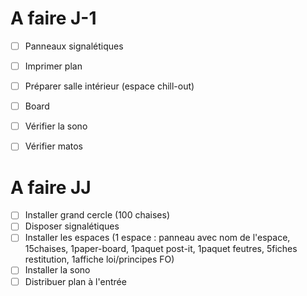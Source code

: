 # A faire J-1
- [ ] Panneaux signalétiques
- [ ] Imprimer plan
- [ ] Préparer salle intérieur (espace chill-out)
- [ ] Board
- [ ] Vérifier la sono
- [ ] Vérifier matos


# A faire JJ
- [ ] Installer grand cercle (100 chaises)
- [ ] Disposer signalétiques
- [ ] Installer les espaces (1 espace : panneau avec nom de l'espace, 15chaises, 1paper-board, 1paquet post-it, 1paquet feutres, 5fiches restitution, 1affiche loi/principes FO)
- [ ] Installer la sono
- [ ] Distribuer plan à l'entrée
